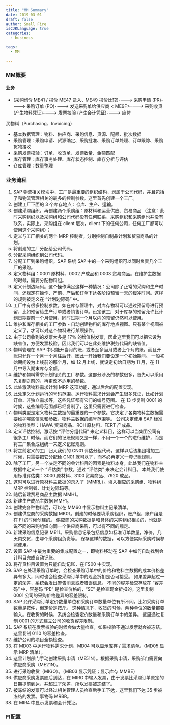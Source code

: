 ```yaml
---
title: "MM Summary"
date: 2019-03-01
draft: false
author: Small Fire
isCJKLanguage: true
categories: 
  - business

tags: 
  - MM

---
```


### MM概要

#### 业务

- (采购询价 ME41 / 报价 ME47 录入、ME49 报价比较)----> 采购申请 (PR)----> 采购订单 (PO)----> 发送采购单给供应商 < ME9F>----> 采购收货 (产生物料凭证)----> 发票校验 (产生会计凭证)----> 应付

买物料（Purchasing、Invoicing）

- 基本数据管理：物料、供应商、采购信息、货源、配额、批次数据
- 采购管理：采购申请、货源确定、采购批准、采购订单处理、订单跟踪、采购货物接收
- 采购发票校验：订单、收货单、发票数量、金额匹配
- 库存管理：库存事务处理、库存状态控制、库存分析与评估
- 仓库管理：数量整理

### 业务流程

1. SAP 物流相关模块中，工厂是最重要的组织结构，隶属于公司代码，并且包括了和物流管理相关的最多的控制参数。这里首先创建一个工厂。
2. 创建工厂下面的 3 个库存地点：仓库、生产、运输。
3. 创建采购组织，再创建两个采购组：原材料和运营供应、贸易商品
   （注意：此时采购组织以及采购组和公司代码没有任何联系，采购组织和采购组也并没有联系，实际上，采购组在 client 层次，client 下的任何公司，任何工厂都可以使用这个采购组）；
4. 定义与工厂相关的两个 MRP 控制者，分别控制自制品计划和贸易商品的计划。
5. 将创建的工厂分配给公司代码。
6. 分配采购组织到公司代码。
7. 分配工厂到采购组织。SAP 系统 SAP 中的一个采购组织可以同时负责几个工厂的采购。
8. 定义物料组：0001 原材料、0002 产成品和 0003 贸易商品。在维护主数据的时候，需要分配物料组。
9. 定义计划边际码。这个操作满足这样一种情况：公司除了正常的采购和生产时间，还规定在操作、产前、产后和订单下达各阶段预留一天的缓冲时间。这样的规则被定义在 “计划边际码” 中。
10. 工厂中有很多控制参数。如在库存管理中，对库存物料可以通过预留号进行预留，比如预留给生产订单或者销售订单。设定该工厂对于库存的预留允许比计划日期提前一个月使用，同时过期一个月以内的预留仍然可以使用。
11. 维护和库存相关的工厂参数 - 自动创建物料的库存地点视图。只有某个视图被定义了，才可以对这个物料进行某项操作。
12. 由于公司收到的发票大多是 17% 的增值税发票，因此这里我们可以把它设为缺省值，方便发票校验。因此我们可以在此处维护税务代码的缺省值。
13. 物料管理在 SAP 中只能开当月的账，或者至多当月或者上个月的账，而且开账只允许一个月一个月往后开，因此一开始我们要设定一个初始期间。
    一般初始期间设为上线前的那个月，如 12 月上线，就设定初始日期为 11 月，在 11 月中导入期末库存余额。
14. 维护和物料需求计划相关的工厂参数。这部分涉及的参数很多，首先可以采用先复制之前的，再更改不适用的参数。
15. 此处激活物料需求计划 MRP 这项功能，通过后台的配置实现。
16. 此处定义计划运行的号码范围。运行物料需求计划会产生很多凭证，比如计划订单、非独立需求等，这些凭证都有它们的编号范围。
    在 13 步复制 0001 的时候，这些编号范围都已经复制了，这里只需要进行检查。
17. 物料类型是定义物料主数据的最重要的一个参数。它决定了各类物料主数据需要维护哪些信息和参数，物料主数据的编号范围等。
    公司决定使用 SAP 标准的物料类型：HAWA 贸易商品、ROH 原材料、FERT 产成品。
18. 定义评估控制，激活按 “评估分组代码” 来定义科目，这样可以当集团公司有很多工厂时候，而它们的记账规则又是一样，不用一个一个的进行维护，而是将工厂集合成组统一来定义记账规则。
19. 将之前定义的工厂归入我们的 CN01 评估分组代码，这样以后该集团增加工厂时候，只需要把它分配给 CN01 就可以了，而不必再定义一套记账规则。
20. 除了工厂，另一个决定不同的会计科目的因素是物料本身，此处我们在物料主数据中定义一个 “评估类” 参数，通过 “评估类” 来决定会计科目。
    本处我们使用标准评估类：3000 原材料、3100 贸易商品、7920 成品。
21. 这时可以进行原材料主数据的录入了（MMRL）。填入相应的采购组、物料组 MRP 控制者、计划边际码等。
22. 随后新建贸易商品主数据 MMH1。
23. 新建生产成品主数据 MMF1。
24. 创建完各种物料后，可以在 MM60 中显示物料主记录清单。
25. 创建供应商的采购数据 MK01。创建的时候要填采购组织，账户组，账户组是在 FI 的时候创建的。
    供应商的采购数据是和具体的采购组织相关的，也就是说不同的采购组织向同一个供应商采购，可以有不同的规定。
26. 新建采购信息记录 ME11。采购信息记录包括信息如标准订单数量，净价，几天内交货，由哪个采购组负责等。
    保存这样的数据，可以方便实际采购时候参照使用。
27. 设置 SAP 中最为重要的集成配置之一，即物料移动在 SAP 中如何自动找到会计科目完成自动记账。
28. 将存货科目设置为只能自动记账，在 FS00 中实现。
29. SAP 在处理采购订单时，会检查采购订单中的价格和物料主数据的成本价格差异有多大，同时也会检查采购订单中的现金折扣是否可接受。
    如果差异超过一定的荣差，系统会发出警告消息或者错误信息。
    不同的容差检查存放在 “容差码” 中，容差码 “PE” 是检查价格的，“SE” 是检查现金折扣的。这里复制 0001 公司的采购价格差异的容差限制。
30. SAP 允许采购订单定价数量单位和采购订单数量单位有所不同。比如采购订单数量是按件，但定价是按斤。
    这种情况下，收货的时候，两种单位的数量都要输入。在收货的时候，系统会检查定价数量和采购订单中的差异。
    这里通过复制 0001 的方式建立公司的收货容差限制。
31. SAP 系统在发票校验的时候会做大量检查，如果校验不通过发票就会被冻结。这里复制 0110 的容差检查。
32. 维护公司的项目全额检查。
33. 在 MD03 中运行物料需求计划，MD04 可以显示库存 / 需求清单。（MD05 显示 MRP 清单）。
34. 这里计划部门手动创建采购申请（ME51N）。根据采购申请，采购部门需要向供应商采购（ME21N）。
35. 进行采购收货（MIGO）。（MB03 显示凭证；显示库存 MMBE）
36. 供应商采购发票随后到达，在 MIRO 中输入发票，由于发票比采购订单原定的日期提前到达，并超过了荣差，所以发票被冻结了。
37. 被冻结的发票可以经过相关管理人员检查后手工下达，这里我们下达 35 步被冻结的发票。事物码 MRBR。
38. 在 MIR4 中显示发票和会计凭证。

### FI配置

```JS

```







